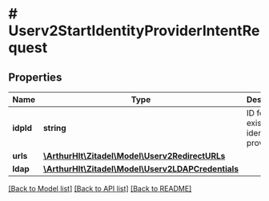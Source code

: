 # # Userv2StartIdentityProviderIntentRequest

## Properties

Name | Type | Description | Notes
------------ | ------------- | ------------- | -------------
**idpId** | **string** | ID for existing identity provider | [optional]
**urls** | [**\ArthurHlt\Zitadel\Model\Userv2RedirectURLs**](Userv2RedirectURLs.md) |  | [optional]
**ldap** | [**\ArthurHlt\Zitadel\Model\Userv2LDAPCredentials**](Userv2LDAPCredentials.md) |  | [optional]

[[Back to Model list]](../../README.md#models) [[Back to API list]](../../README.md#endpoints) [[Back to README]](../../README.md)
